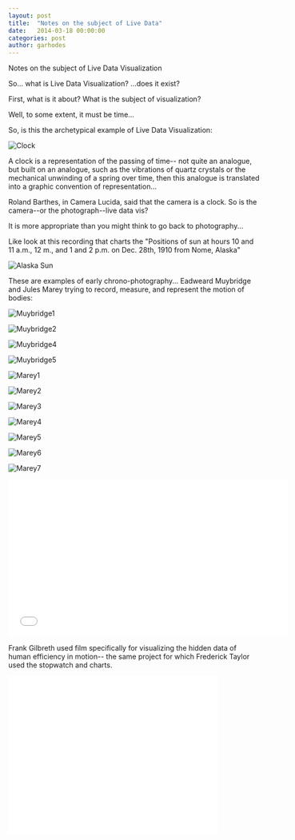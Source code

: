 ```yaml
---
layout: post
title:  "Notes on the subject of Live Data"
date:   2014-03-18 00:00:00
categories: post
author: garhodes
---
```



Notes on the subject of Live Data Visualization

So... what is Live Data Visualization?  ...does it exist?

First, what is it about?  What is the subject of visualization?

Well, to some extent, it must be time...

So, is this the archetypical example of Live Data Visualization:

![Clock](/TheArtOfDataVisualization/people/garhodes/img/clock1.jpg "The clock... the archetype of live data vis")

A clock is a representation of the passing of time-- not quite an analogue, but built on an analogue, such as the vibrations of quartz crystals or the mechanical unwinding of a spring over time, then this analogue is translated into a graphic convention of representation...

Roland Barthes, in Camera Lucida, said that the camera is a clock.  So is the camera--or the photograph--live data vis?

It is more appropriate than you might think to go back to photography...

Like look at this recording that charts the "Positions of sun at hours 10 and 11 a.m., 12 m., and 1 and 2 p.m. on Dec. 28th, 1910 from Nome, Alaska"

![Alaska Sun](/TheArtOfDataVisualization/people/garhodes/img/AlaskaSun.jpg "http://www.loc.gov/pictures/resource/ppmsc.01872/")

These are examples of early chrono-photography... Eadweard Muybridge and Jules Marey trying to record, measure, and represent the motion of bodies:

![Muybridge1](/TheArtOfDataVisualization/people/garhodes/img/Muybridge1.jpg "Muybridge") 

![Muybridge2](/TheArtOfDataVisualization/people/garhodes/img/Muybridge2.jpg "Muybridge")  

![Muybridge4](/TheArtOfDataVisualization/people/garhodes/img/Muybridge4.jpg "Muybridge") 

![Muybridge5](/TheArtOfDataVisualization/people/garhodes/img/Muybridge5.jpg "Muybridge") 

![Marey1](/TheArtOfDataVisualization/people/garhodes/img/Marey1.jpg "Marey") 

![Marey2](/TheArtOfDataVisualization/people/garhodes/img/Marey2.jpg "Marey") 

![Marey3](/TheArtOfDataVisualization/people/garhodes/img/Marey3.jpg "Marey") 

![Marey4](/TheArtOfDataVisualization/people/garhodes/img/Marey4.jpg "Marey") 

![Marey5](/TheArtOfDataVisualization/people/garhodes/img/Marey5.jpg "Marey") 

![Marey6](/TheArtOfDataVisualization/people/garhodes/img/Marey6.jpg "Marey") 

![Marey7](/TheArtOfDataVisualization/people/garhodes/img/Marey7.jpg "Marey")

<iframe width="560" height="315" src="//www.youtube.com/embed/EZkP9YJGfow" frameborder="0" allowfullscreen></iframe>




Frank Gilbreth used film specifically for visualizing the hidden data of human efficiency in motion-- the same project for which Frederick Taylor used the stopwatch and charts.

<iframe width="420" height="315" src="//www.youtube.com/embed/ovmXQBs0ZXY" frameborder="0" allowfullscreen></iframe>

